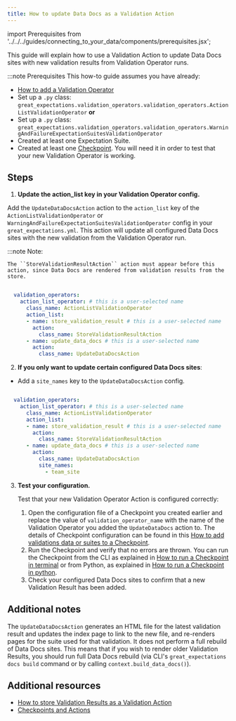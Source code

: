 ```yaml
---
title: How to update Data Docs as a Validation Action
---
```


import Prerequisites from '../../../guides/connecting_to_your_data/components/prerequisites.jsx';

This guide will explain how to use a Validation Action to update Data Docs sites with new validation results from Validation Operator runs.

:::note Prerequisites
 This how-to guide assumes you have already:

 - [How to add a Validation Operator](../how-to-add-a-validation-operator)
 - Set up a `.py` class: `great_expectations.validation_operators.validation_operators.ActionListValidationOperator` **or**
 - Set up a `.py` class: `great_expectations.validation_operators.validation_operators.WarningAndFailureExpectationSuitesValidationOperator`
 - Created at least one Expectation Suite.
 - Created at least one [Checkpoint](../checkpoints/how-to-create-a-new-checkpoint). You will need it in order to test that your new Validation Operator is working.

Steps
------

1. **Update the action_list key in your Validation Operator config.**

  Add the ``UpdateDataDocsAction`` action to the ``action_list`` key of the ``ActionListValidationOperator`` or ``WarningAndFailureExpectationSuitesValidationOperator`` config in your ``great_expectations.yml``. This action will update all configured Data Docs sites with the new validation from the Validation Operator run.

  :::note Note:

    The ``StoreValidationResultAction`` action must appear before this action, since Data Docs are rendered from validation results from the store.

  ```yaml

    validation_operators:
      action_list_operator: # this is a user-selected name
        class_name: ActionListValidationOperator
        action_list:
        - name: store_validation_result # this is a user-selected name
          action:
            class_name: StoreValidationResultAction
        - name: update_data_docs # this is a user-selected name
          action:
            class_name: UpdateDataDocsAction
  ```

2. **If you only want to update certain configured Data Docs sites**:

  - Add a ``site_names`` key to the ``UpdateDataDocsAction`` config.

  ```yaml

    validation_operators:
      action_list_operator: # this is a user-selected name
        class_name: ActionListValidationOperator
        action_list:
        - name: store_validation_result # this is a user-selected name
          action:
            class_name: StoreValidationResultAction
        - name: update_data_docs # this is a user-selected name
          action:
            class_name: UpdateDataDocsAction
            site_names:
              - team_site
  ```

3. **Test your configuration.**

   Test that your new Validation Operator Action is configured correctly:

    1. Open the configuration file of a Checkpoint you created earlier and replace the value of ``validation_operator_name`` with the name of the Validation Operator you added the ``UpdateDataDocs`` action to. The details of Checkpoint configuration can be found in this [How to add validations data or suites to a Checkpoint](../../../guides/validation/checkpoints/how-to-add-validations-data-or-suites-to-a-checkpoint).
    2. Run the Checkpoint and verify that no errors are thrown. You can run the Checkpoint from the CLI as explained in [How to run a Checkpoint in terminal](../checkpoints/how-to-run-a-checkpoint-in-terminal) or from Python, as explained in [How to run a Checkpoint in python](../checkpoints/how-to-run-a-checkpoint-in-python).
    3. Check your configured Data Docs sites to confirm that a new Validation Result has been added.

Additional notes
----------------

The ``UpdateDataDocsAction`` generates an HTML file for the latest validation result and updates the index page to link to the new file, and re-renders pages for the suite used for that validation. It does not perform a full rebuild of Data Docs sites. This means that if you wish to render older Validation Results, you should run full Data Docs rebuild (via CLI's ``great_expectations docs build`` command or by calling ``context.build_data_docs()``).


Additional resources
--------------------

- [How to store Validation Results as a Validation Action](./how-to-store-validation-results-as-a-validation-action)
- [Checkpoints and Actions](../../../reference/checkpoints-and-actions)
